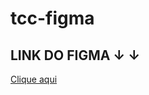 # tcc-figma

## LINK DO FIGMA &#x2193; &#x2193;

[Clique aqui](https://www.figma.com/file/E4V6VPk47RnQXF0yisY6LA/TCC-design?node-id=0-1&t=Vs3EokIepuIIs9cr-0)
